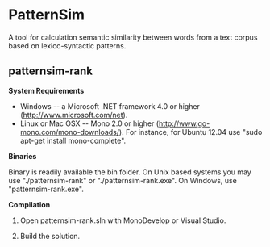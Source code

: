 PatternSim
==========

A tool for calculation semantic similarity between words from a text corpus based on lexico-syntactic patterns.


patternsim-rank
---------------

**System Requirements**

- Windows -- a Microsoft .NET framework 4.0 or higher (http://www.microsoft.com/net). 
- Linux or Mac OSX -- Mono 2.0 or higher (http://www.go-mono.com/mono-downloads/). For instance, for Ubuntu 12.04 use "sudo apt-get install mono-complete". 

**Binaries**

Binary is readily available the bin folder. On Unix based systems you may use  "./patternsim-rank" or "./patternsim-rank.exe". On Windows, use "patternsim-rank.exe".

**Compilation**

1. Open patternsim-rank.sln with MonoDevelop or Visual Studio. 

2. Build the solution. 
